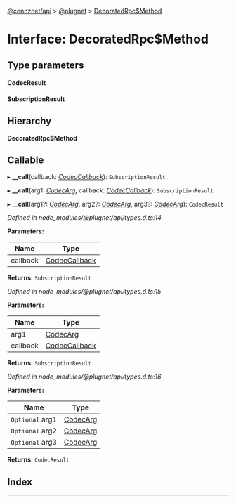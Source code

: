 [@cennznet/api](../README.md) > [@plugnet](../modules/_plugnet.md) > [DecoratedRpc$Method](../interfaces/_plugnet.decoratedrpc_method.md)

# Interface: DecoratedRpc$Method

## Type parameters
#### CodecResult 
#### SubscriptionResult 
## Hierarchy

**DecoratedRpc$Method**

## Callable
▸ **__call**(callback: *[CodecCallback](../modules/_plugnet.md#codeccallback)*): `SubscriptionResult`

▸ **__call**(arg1: *[CodecArg](../modules/_plugnet.md#codecarg)*, callback: *[CodecCallback](../modules/_plugnet.md#codeccallback)*): `SubscriptionResult`

▸ **__call**(arg1?: *[CodecArg](../modules/_plugnet.md#codecarg)*, arg2?: *[CodecArg](../modules/_plugnet.md#codecarg)*, arg3?: *[CodecArg](../modules/_plugnet.md#codecarg)*): `CodecResult`

*Defined in node_modules/@plugnet/api/types.d.ts:14*

**Parameters:**

| Name | Type |
| ------ | ------ |
| callback | [CodecCallback](../modules/_plugnet.md#codeccallback) |

**Returns:** `SubscriptionResult`

*Defined in node_modules/@plugnet/api/types.d.ts:15*

**Parameters:**

| Name | Type |
| ------ | ------ |
| arg1 | [CodecArg](../modules/_plugnet.md#codecarg) |
| callback | [CodecCallback](../modules/_plugnet.md#codeccallback) |

**Returns:** `SubscriptionResult`

*Defined in node_modules/@plugnet/api/types.d.ts:16*

**Parameters:**

| Name | Type |
| ------ | ------ |
| `Optional` arg1 | [CodecArg](../modules/_plugnet.md#codecarg) |
| `Optional` arg2 | [CodecArg](../modules/_plugnet.md#codecarg) |
| `Optional` arg3 | [CodecArg](../modules/_plugnet.md#codecarg) |

**Returns:** `CodecResult`

## Index

---

